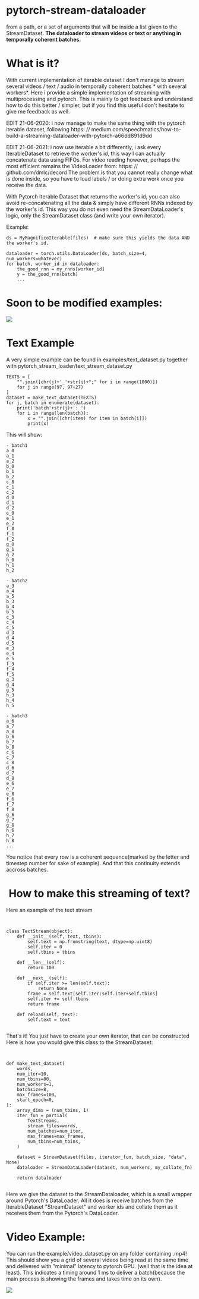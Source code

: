 # pytorch-stream-dataloader

from a path, or a set of arguments that will be inside a list given to the StreamDataset.
**The dataloader to stream videos or text or anything in temporally coherent batches.**

# What is it?

With current implementation of iterable dataset I don't manage to stream several videos / text / audio in temporally coherent batches * with several workers*.
Here i provide a simple implementation of streaming with multiprocessing and pytorch.
This is mainly to get feedback and understand how to do this better / simpler, but if you find this useful don't hesitate to give me feedback as well.

EDIT 21-06-2020: i now manage to make the same thing with the pytorch iterable dataset, following https: // medium.com/speechmatics/how-to-build-a-streaming-dataloader-with-pytorch-a66dd891d9dd

EDIT 21-06-2021: i now use iterable a bit differently, i ask every IterableDataset to retrieve the worker's id, this way I can actually concatenate data using FIFOs. For video reading however, perhaps the most efficient remains the VideoLoader from: https: // github.com/dmlc/decord
The problem is that you cannot really change what is done inside, so you have to load labels / or doing extra work once you receive the data.

With Pytorch Iterable Dataset that returns the worker's id, you can also avoid re-concatenating all the data & simply have different RNNs indexed by the worker's id. This way you do not even need the StreamDataLoader's logic, only the StreamDataset class (and write your own iterator).

Example:

```
ds = MyMagnificoIterable(files)  # make sure this yields the data AND the worker's id.

dataloader = torch.utils.DataLoader(ds, batch_size=4, num_workers=whatever)
for batch, worker_id in dataloader:
    the_good_rnn = my_rnns[worker_id]
    y = the_good_rnn(batch)
    ...
```

# Soon to be modified examples:

![](data/dataloader_figure.jpg)

# Text Example

A very simple example can be found in examples/text_dataset.py together with pytorch_stream_loader/text_stream_dataset.py

```
TEXTS = [
    "".join([chr(j)+'_'+str(i)+";" for i in range(1000)])
    for j in range(97, 97+27)
]
dataset = make_text_dataset(TEXTS)
for j, batch in enumerate(dataset):
    print('batch'+str(j)+': ')
    for i in range(len(batch)):
        x = "".join([chr(item) for item in batch[i]])
        print(x)
```
This will show:
```
- batch1
a_0
a_1
a_2
b_0
b_1
b_2
c_0
c_1
c_2
d_0
d_1
d_2
e_0
e_1
e_2
f_0
f_1
f_2
g_0
g_1
g_2
h_0
h_1
h_2

- batch2
a_3
a_4
a_5
b_3
b_4
b_5
c_3
c_4
c_5
d_3
d_4
d_5
e_3
e_4
e_5
f_3
f_4
f_5
g_3
g_4
g_5
h_3
h_4
h_5

- batch3
a_6
a_7
a_8
b_6
b_7
b_8
c_6
c_7
c_8
d_6
d_7
d_8
e_6
e_7
e_8
f_6
f_7
f_8
g_6
g_7
g_8
h_6
h_7
h_8
...
```
You notice that every row is a coherent sequence(marked by the letter and timestep number for sake of example).
And that this continuity extends accross batches.

#  How to make this streaming of text?

Here an example of the text stream

```


class TextStream(object):
    def __init__(self, text, tbins):
        self.text = np.fromstring(text, dtype=np.uint8)
        self.iter = 0
        self.tbins = tbins

    def __len__(self):
        return 100

    def __next__(self):
        if self.iter >= len(self.text):
            return None
        frame = self.text[self.iter:self.iter+self.tbins]
        self.iter += self.tbins
        return frame

    def reload(self, text):
        self.text = text


```
That's it! You just have to create your own iterator, that can be constructed
Here is how you would give this class to the StreamDataset:

```


def make_text_dataset(
    words,
    num_iter=10,
    num_tbins=80,
    num_workers=1,
    batchsize=8,
    max_frames=100,
    start_epoch=0,
):
    array_dims = (num_tbins, 1)
    iter_fun = partial(
        TextStreams,
        stream_files=words,
        num_batches=num_iter,
        max_frames=max_frames,
        num_tbins=num_tbins,
    )

    dataset = StreamDataset(files, iterator_fun, batch_size, "data", None)
    dataloader = StreamDataLoader(dataset, num_workers, my_collate_fn)

    return dataloader


```
Here we give the dataset to the StreamDataloader, which is a small wrapper around Pytorch's DataLoader. All it does is receive batches from the IterableDataset "StreamDataset" and worker ids and collate them as it receives them from the Pytorch's DataLoader.


# Video Example:

You can run the example/video_dataset.py on any folder containing .mp4!
This should show you a grid of several videos being read at the same time and delivered with "minimal" latency to pytorch GPU. (well that is the idea at least). This indicates a timing around 1 ms to deliver a batch(because the main process is showing the frames and takes time on its own).

![](data/example_video.gif)
